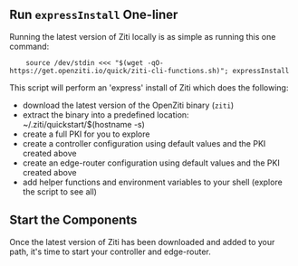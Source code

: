 ## Run `expressInstall` One-liner

Running the latest version of Ziti locally is as simple as running this one command:

```
    source /dev/stdin <<< "$(wget -qO- https://get.openziti.io/quick/ziti-cli-functions.sh)"; expressInstall
```

This script will perform an 'express' install of Ziti which does the following:

* download the latest version of the OpenZiti binary (`ziti`)
* extract the binary into a predefined location: ~/.ziti/quickstart/$(hostname -s)
* create a full PKI for you to explore
* create a controller configuration using default values and the PKI created above
* create an edge-router configuration using default values and the PKI created above 
* add helper functions and environment variables to your shell (explore the script to see all)

## Start the Components

Once the latest version of Ziti has been downloaded and added to your path, it's time to start your controller and 
edge-router.